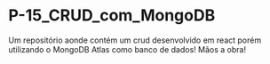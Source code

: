 # P-15_CRUD_com_MongoDB
Um repositório aonde contém um crud desenvolvido em react porém utilizando o MongoDB Atlas como banco de dados! Mãos a obra!
